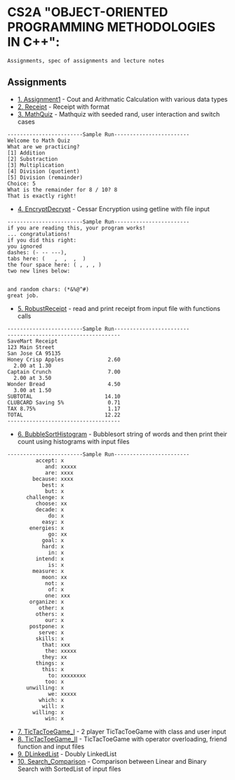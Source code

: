 # CS2A "OBJECT-ORIENTED PROGRAMMING METHODOLOGIES IN C++":
```
Assignments, spec of assignments and lecture notes
```

## Assignments
* [1. Assignment1](https://github.com/cindyywang/CS2A_methology_17spr/blob/master/Assignment1/assignment1.cpp) - Cout and Arithmatic Calculation with various data types
* [2. Receipt](https://github.com/cindyywang/CS2A_methology_17spr/blob/master/Assignment2/Receipt_YingWang.cpp) - Receipt with format
* [3. MathQuiz](https://github.com/cindyywang/CS2A_methology_17spr/blob/master/Assignment3/MathQuiz_YingWang.cpp) - Mathquiz with seeded rand, user interaction and switch cases
```
------------------------Sample Run------------------------
Welcome to Math Quiz
What are we practicing?
[1] Addition
[2] Substraction
[3] Multiplication
[4] Division (quotient)
[5] Division (remainder)
Choice: 5
What is the remainder for 8 / 10? 8
That is exactly right!
```
* [4. EncryptDecrypt](https://github.com/cindyywang/CS2A_methology_17spr/blob/master/Assignment4/EncryptDecrypt_YingWang.cpp) - Cessar Encryption using getline with file input
```
------------------------Sample Run------------------------
if you are reading this, your program works!
... congratulations!
if you did this right:
you ignored
dashes: (- -- ---),
tabs here: (   ,  ,  ,  )
the four space here: ( , , , )
two new lines below:


and random chars: (*&%@^#)
great job.
```
* [5. RobustReceipt](https://github.com/cindyywang/CS2A_methology_17spr/blob/master/Assignment5/RobustReceipt_YingWang.cpp) - read and print receipt from input file with functions calls
```
------------------------Sample Run------------------------
------------------------------------
SaveMart Receipt
123 Main Street
San Jose CA 95135
Honey Crisp Apples              2.60
  2.00 at 1.30
Captain Crunch                  7.00
  2.00 at 3.50
Wonder Bread                    4.50
  3.00 at 1.50
SUBTOTAL                       14.10
CLUBCARD Saving 5%              0.71
TAX 8.75%                       1.17
TOTAL                          12.22
------------------------------------
```
* [6. BubbleSortHistogram](https://github.com/cindyywang/CS2A_methology_17spr/blob/master/Assignment6/BubbleSortHistogram_YingWang.cpp) - Bubblesort string of words and then print their count using histograms with input files 
```
------------------------Sample Run------------------------
         accept: x
            and: xxxxx
            are: xxxx
        because: xxxx
           best: x
            but: x
      challenge: x
         choose: xx
         decade: x
             do: x
           easy: x
       energies: x
             go: xx
           goal: x
           hard: x
             in: x
         intend: x
             is: x
        measure: x
           moon: xx
            not: x
             of: x
            one: xxx
       organize: x
          other: x
         others: x
            our: x
       postpone: x
          serve: x
         skills: x
           that: xxx
            the: xxxxx
           they: xx
         things: x
           this: x
             to: xxxxxxxx
            too: x
      unwilling: x
             we: xxxxx
          which: x
           will: x
        willing: x
            win: x
```
* [7. TicTacToeGame_I](https://github.com/cindyywang/CS2A_methology_17spr/blob/master/assignment7/TicTacToeGame_YingWang.cpp) -  2 player TicTacToeGame with class and user input
* [8. TicTacToeGame_II](https://github.com/cindyywang/CS2A_methology_17spr/blob/master/Assignment8/TicTacToeGame_YingWang.cpp) - TicTacToeGame with operator overloading, friend function and input files
* [9. DLinkedList](https://github.com/cindyywang/CS2A_methology_17spr/blob/master/Assignment9/DLinkedList_YingWang.cpp) - Doubly LinkedList
* [10. Search_Comparison](https://github.com/cindyywang/CS2A_methology_17spr/blob/master/Assignment10/SortedList_YingWang.cpp) - Comparison between Linear and Binary Search with SortedList of input files
